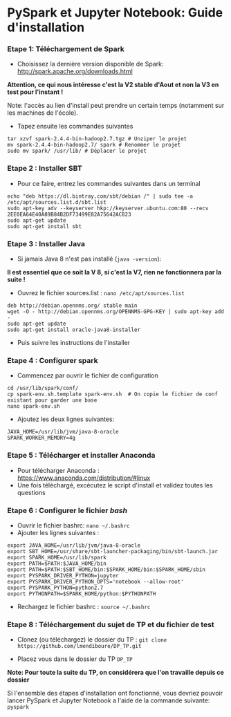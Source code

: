 
# PySpark et Jupyter Notebook: Guide d'installation

### Etape 1: Téléchargement de Spark

  - Choisissez la dernière version disponible de Spark: http://spark.apache.org/downloads.html

**Attention, ce qui nous intéresse c'est la V2 stable d'Aout et non la V3 en test pour l'instant !** 

Note: l'accès au lien d'install peut prendre un certain temps (notamment sur les machines de l'école).
  
  - Tapez ensuite les commandes suivantes
 
```console
tar xzvf spark-2.4.4-bin-hadoop2.7.tgz # Unziper le projet
mv spark-2.4.4-bin-hadoop2.7/ spark # Renommer le projet
sudo mv spark/ /usr/lib/ # Déplacer le projet
```
### Etape 2 : Installer SBT
  - Pour ce faire, entrez les commandes suivantes dans un terminal
```console
echo "deb https://dl.bintray.com/sbt/debian /" | sudo tee -a /etc/apt/sources.list.d/sbt.list  
sudo apt-key adv --keyserver hkp://keyserver.ubuntu.com:80 --recv 2EE0EA64E40A89B84B2DF73499E82A75642AC823  
sudo apt-get update  
sudo apt-get install sbt
```

### Etape 3 : Installer Java

  - Si jamais Java 8 n'est pas installé (`java -version`):

**Il est essentiel que ce soit la V 8, si c'est la V7, rien ne fonctionnera par la suite !** 

  - Ouvrez le fichier sources.list :  `nano /etc/apt/sources.list`

```console
deb http://debian.opennms.org/ stable main
wget -O - http://debian.opennms.org/OPENNMS-GPG-KEY | sudo apt-key add -
sudo apt-get update
sudo apt-get install oracle-java8-installer
```
  - Puis suivre les instructions de l'installer

### Etape 4 : Configurer spark
  - Commencez par ouvrir le fichier de configuration
```console
cd /usr/lib/spark/conf/  
cp spark-env.sh.template spark-env.sh  # On copie le fichier de conf existant pour garder une base
nano spark-env.sh
```

  - Ajoutez les deux lignes suivantes:
```console
JAVA_HOME=/usr/lib/jvm/java-8-oracle  
SPARK_WORKER_MEMORY=4g
```

### Etape 5 : Télécharger et installer Anaconda

  - Pour télécharger Anaconda : https://www.anaconda.com/distribution/#linux
  - Une fois téléchargé, excécutez le script d'install et validez toutes les questions

### Etape 6 : Configurer le fichier _bash_
  - Ouvrir le fichier bashrc: `nano ~/.bashrc`
  - Ajouter les lignes suivantes :
 
```console
export JAVA_HOME=/usr/lib/jvm/java-8-oracle  
export SBT_HOME=/usr/share/sbt-launcher-packaging/bin/sbt-launch.jar  
export SPARK_HOME=/usr/lib/spark
export PATH=$PATH:$JAVA_HOME/bin
export PATH=$PATH:$SBT_HOME/bin:$SPARK_HOME/bin:$SPARK_HOME/sbin
export PYSPARK_DRIVER_PYTHON=jupyter
export PYSPARK_DRIVER_PYTHON_OPTS='notebook --allow-root'
export PYSPARK_PYTHON=python2.7
export PYTHONPATH=$SPARK_HOME/python:$PYTHONPATH
```
  - Rechargez le fichier bashrc : `source ~/.bashrc`
  
### Etape 8 : Téléchargement du sujet de TP et du fichier de test

  - Clonez (ou téléchargez) le dossier du TP : `git clone https://github.com/lmendiboure/DP_TP.git`
  
  - Placez vous dans le dossier du TP `DP_TP`
  
**Note: Pour toute la suite du TP, on considérera que l'on travaille depuis ce dossier**
  
Si l'ensemble des étapes d'installation ont fonctionné, vous devriez pouvoir lancer PySpark et Jupyter Notebook a l'aide de la commande suivante: `pyspark` 
